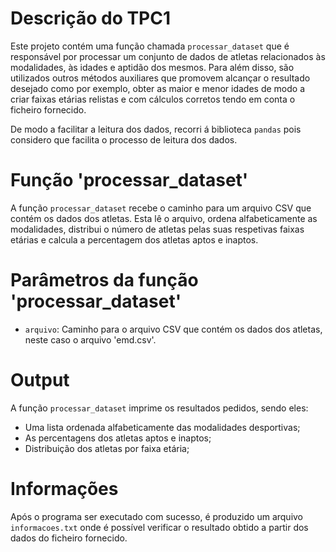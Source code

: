 # Descrição do TPC1
Este projeto contém uma função chamada `processar_dataset` que é responsável por processar um conjunto de dados de atletas relacionados às modalidades, às idades e aptidão dos mesmos.
Para além disso, são utilizados outros métodos auxiliares que promovem alcançar o resultado desejado como por exemplo, obter as maior e menor idades de modo a criar
faixas etárias relistas e com cálculos corretos tendo em conta o ficheiro fornecido.

De modo a facilitar a leitura dos dados, recorri á biblioteca `pandas` pois considero que facilita o processo de leitura dos dados.

# Função 'processar_dataset'
A função `processar_dataset` recebe o caminho para um arquivo CSV que contém os dados dos atletas. Esta lê o arquivo, ordena alfabeticamente as modalidades, distribui
o número de atletas pelas suas respetivas faixas etárias e calcula a percentagem dos atletas aptos e inaptos.

# Parâmetros da função 'processar_dataset'
- `arquivo`: Caminho para o arquivo CSV que contém os dados dos atletas, neste caso o arquivo 'emd.csv'.

# Output
A função `processar_dataset` imprime os resultados pedidos, sendo eles:
- Uma lista ordenada alfabeticamente das modalidades desportivas;
- As percentagens dos atletas aptos e inaptos;
- Distribuição dos atletas por faixa etária;

# Informações
Após o programa ser executado com sucesso, é produzido um arquivo `informacoes.txt` onde é possível verificar o resultado obtido a partir dos dados do ficheiro fornecido.
